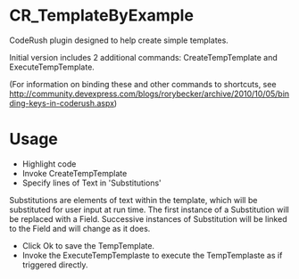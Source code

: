 CR_TemplateByExample
====================

CodeRush plugin designed to help create simple templates.

Initial version includes 2 additional commands: CreateTempTemplate and ExecuteTempTemplate.

(For information on binding these and other commands to shortcuts, see http://community.devexpress.com/blogs/rorybecker/archive/2010/10/05/binding-keys-in-coderush.aspx)

Usage
=====

 - Highlight code
 - Invoke CreateTempTemplate
 - Specify lines of Text in 'Substitutions' 
 
 Substitutions are elements of text within the template, which will be substituted for user input at run time.
 The first instance of a Substitution will be replaced with a Field.
 Successive instances of Substitution will be linked to the Field and will change as it does.

 - Click Ok to save the TempTemplate.
 - Invoke the ExecuteTempTemplaste to execute the TempTemplaste as if triggered directly.
 
 
